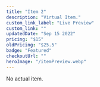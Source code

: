 ```yaml
---
title: "Item 2"
description: "Virtual Item."
custom_link_label: "Live Preview"
custom_link: ""
updatedDate: "Sep 15 2022"
pricing: "$15"
oldPricing: "$25.5"
badge: "Featured"
checkoutUrl: ""
heroImage: "/itemPreview.webp"
---
```


No actual item.